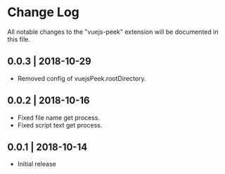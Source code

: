 # Change Log

All notable changes to the "vuejs-peek" extension will be documented in this file.

## 0.0.3 | 2018-10-29

- Removed config of vuejsPeek.rootDirectory.

## 0.0.2 | 2018-10-16

- Fixed file name get process.
- Fixed script text get process.

## 0.0.1 | 2018-10-14

- Initial release
